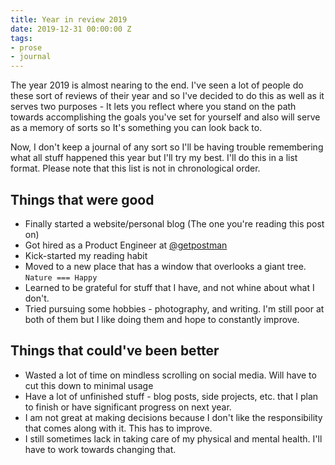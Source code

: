```yaml
---
title: Year in review 2019
date: 2019-12-31 00:00:00 Z
tags:
- prose
- journal
---
```


The year 2019 is almost nearing to the end. I've seen a lot of people do these sort of reviews of their year and so I've decided to do this as well as it serves two purposes - It lets you reflect where you stand on the path towards accomplishing the goals you've set for yourself and also will serve as a memory of sorts so It's something you can look back to.

Now, I don't keep a journal of any sort so I'll be having trouble remembering what all stuff happened this year but I'll try my best. I'll do this in a list format. Please note that this list is not in chronological order.

## Things that were good

* Finally started a website/personal blog (The one you're reading this post on)
* Got hired as a Product Engineer at [@getpostman](https://postman.com)
* Kick-started my reading habit
* Moved to a new place that has a window that overlooks a giant tree. `Nature === Happy`
* Learned to be grateful for stuff that I have, and not whine about what I don't.
* Tried pursuing some hobbies - photography, and writing. I'm still poor at both of them but I like doing them and hope to constantly improve.

## Things that could've been better

* Wasted a lot of time on mindless scrolling on social media. Will have to cut this down to minimal usage
* Have a lot of unfinished stuff - blog posts, side projects, etc. that I plan to finish or have significant progress on next year.
* I am not great at making decisions because I don't like the responsibility that comes along with it. This has to improve.
* I still sometimes lack in taking care of my physical and mental health. I'll have to work towards changing that.